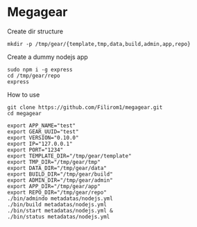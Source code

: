 # Megagear

Create dir structure

    mkdir -p /tmp/gear/{template,tmp,data,build,admin,app,repo}

Create a dummy nodejs app

    sudo npm i -g express
    cd /tmp/gear/repo
    express

How to use

    git clone https://github.com/Filirom1/megagear.git
    cd megagear

    export APP_NAME="test"
    export GEAR_UUID="test"
    export VERSION="0.10.0"
    export IP="127.0.0.1"
    export PORT="1234"
    export TEMPLATE_DIR="/tmp/gear/template"
    export TMP_DIR="/tmp/gear/tmp"
    export DATA_DIR="/tmp/gear/data"
    export BUILD_DIR="/tmp/gear/build"
    export ADMIN_DIR="/tmp/gear/admin"
    export APP_DIR="/tmp/gear/app"
    export REPO_DIR="/tmp/gear/repo"
    ./bin/admindo metadatas/nodejs.yml
    ./bin/build metadatas/nodejs.yml
    ./bin/start metadatas/nodejs.yml &
    ./bin/status metadatas/nodejs.yml

